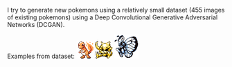 I try to generate new pokemons using a relatively small dataset (455 images of existing pokemons)
using a Deep Convolutional Generative Adversarial Networks (DCGAN).

Examples from dataset:
![Alt real_pokemon](images/real/real1.png?raw=false "pokemon")
![Alt real_pokemon](images/real/real2.png?raw=true "pokemon")
![Alt real_pokemon](images/real/real3.png?raw=true "pokemon")

